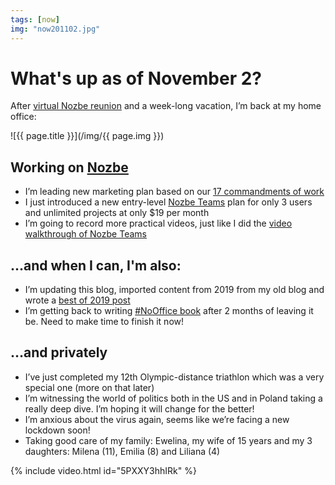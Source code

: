 ```yaml
---
tags: [now]
img: "now201102.jpg"
---
```


# What's up as of November 2?

After [virtual Nozbe reunion](/reunion-virtual/) and a week-long vacation, I’m back at my home office:

<!--More-->

![{{ page.title }}](/img/{{ page.img }})

## Working on [Nozbe][n]

* I’m leading new marketing plan based on our [17 commandments of work](/17/)
* I just introduced a new entry-level [Nozbe Teams][n] plan for only 3 users and unlimited projects at only $19 per month
* I’m going to record more practical videos, just like I did the [video walkthrough of Nozbe Teams](/demo/)

## …and when I can, I'm also:

* I’m updating this blog, imported content from 2019 from my old blog and wrote a [best of 2019 post](/2019best/)
* I’m getting back to writing [#NoOffice book](https://NoOffice.org/) after 2 months of leaving it be. Need to make time to finish it now!

## …and privately

* I’ve just completed my 12th Olympic-distance triathlon which was a very special one (more on that later)
* I’m witnessing the world of politics both in the US and in Poland taking a really deep dive. I’m hoping it will change for the better!
* I’m anxious about the virus again, seems like we’re facing a new lockdown soon!
* Taking good care of my family: Ewelina, my wife of 15 years and my 3 daughters: Milena (11), Emilia (8) and Liliana (4)

{% include video.html id="5PXXY3hhIRk" %}

[n]: https://michael.gratis/nozbe